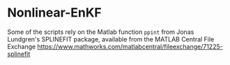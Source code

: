 # Nonlinear-EnKF

Some of the scripts rely on the Matlab function `ppint` from Jonas Lundgren's SPLINEFIT package, available from the MATLAB Central File Exchange https://www.mathworks.com/matlabcentral/fileexchange/71225-splinefit
